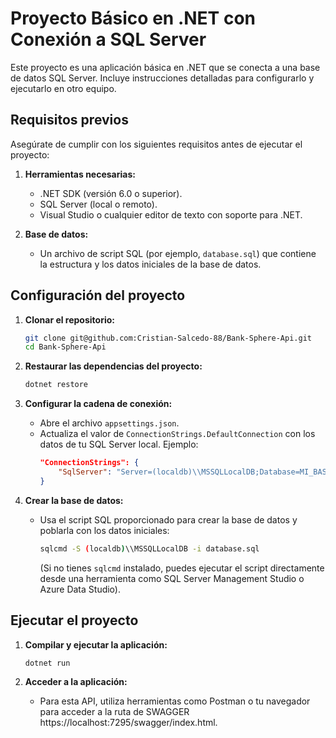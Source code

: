 # Proyecto Básico en .NET con Conexión a SQL Server

Este proyecto es una aplicación básica en .NET que se conecta a una base de datos SQL Server. Incluye instrucciones detalladas para configurarlo y ejecutarlo en otro equipo.

## Requisitos previos

Asegúrate de cumplir con los siguientes requisitos antes de ejecutar el proyecto:

1. **Herramientas necesarias:**
   - .NET SDK (versión 6.0 o superior).
   - SQL Server (local o remoto).
   - Visual Studio o cualquier editor de texto con soporte para .NET.

2. **Base de datos:**
   - Un archivo de script SQL (por ejemplo, `database.sql`) que contiene la estructura y los datos iniciales de la base de datos.

## Configuración del proyecto

1. **Clonar el repositorio:**
   ```bash
   git clone git@github.com:Cristian-Salcedo-88/Bank-Sphere-Api.git
   cd Bank-Sphere-Api
   ```

2. **Restaurar las dependencias del proyecto:**
   ```bash
   dotnet restore
   ```

3. **Configurar la cadena de conexión:**
   - Abre el archivo `appsettings.json`.
   - Actualiza el valor de `ConnectionStrings.DefaultConnection` con los datos de tu SQL Server local. Ejemplo:
     ```json
     "ConnectionStrings": {
         "SqlServer": "Server=(localdb)\\MSSQLLocalDB;Database=MI_BASE_DE_DATOS;Trusted_Connection=True;"
     }
     ```

4. **Crear la base de datos:**
   - Usa el script SQL proporcionado para crear la base de datos y poblarla con los datos iniciales:
     ```bash
     sqlcmd -S (localdb)\\MSSQLLocalDB -i database.sql
     ```
     (Si no tienes `sqlcmd` instalado, puedes ejecutar el script directamente desde una herramienta como SQL Server Management Studio o Azure Data Studio).

## Ejecutar el proyecto

1. **Compilar y ejecutar la aplicación:**
   ```bash
   dotnet run
   ```

2. **Acceder a la aplicación:**
   - Para esta API, utiliza herramientas como Postman o tu navegador para acceder a la ruta de SWAGGER https://localhost:7295/swagger/index.html.
